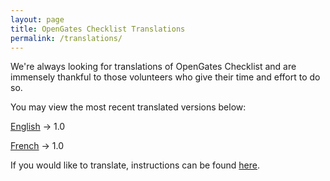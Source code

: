 ```yaml
---
layout: page
title: OpenGates Checklist Translations
permalink: /translations/
---
```


We're always looking for translations of OpenGates Checklist and are immensely thankful to those volunteers who give their time and effort to do so.

You may view the most recent translated versions below:

[English](https://opengates.dev/checklist/)  → 1.0 

[French](TODO)  → 1.0 

If you would like to translate, instructions can be found [here](https://github.com/VickiLanger/OpenGates/issues/16).